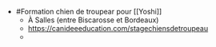 - #Formation chien de troupear pour [[Yoshi]]
	- À Salles (entre Biscarosse et Bordeaux)
	- https://canideeeducation.com/stagechiensdetroupeau
	-